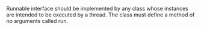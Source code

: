 Runnable interface should be implemented by any class
whose instances are intended to be executed by a thread.
The class must define a method of no arguments called run.
